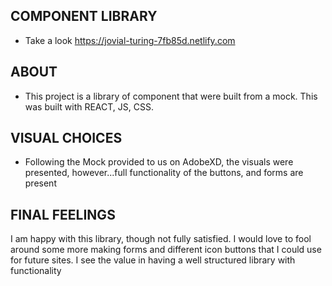 ## COMPONENT LIBRARY

* Take a look https://jovial-turing-7fb85d.netlify.com

## ABOUT

* This project is a library of component that were built from a mock. This was built with REACT, JS, CSS.
 
## VISUAL CHOICES 

* Following the Mock provided to us on AdobeXD, the visuals were presented, however...full functionality of the buttons, and forms are present 

## FINAL FEELINGS
I am happy with this library, though not fully satisfied. I would love to fool around some more making forms and different icon buttons that I could use for future sites. I see the value in having a well structured library with functionality 
